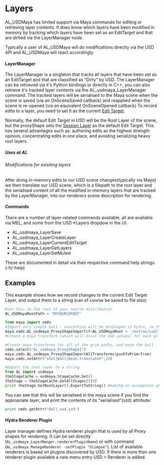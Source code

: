 # Layers


AL_USDMaya has limited support via Maya commands for editing or retrieving layer contents. It does know which layers have been modified in memory by tracking which layers have been set as an EditTarget and that are dirtied via the LayerManager node.

Typically a user of AL_USDMaya will do modifications directly via the USD API and AL_USDMaya will react accordingly.

#### LayerManager
The LayerManager is a singleton that tracks all layers that have been set as an EditTarget and that are classified as "Dirty" by USD. The LayerManager can be retrieved via it's Python bindings or directly in C++, you can also retrieve it's tracked layer contents via the AL_usdmaya_LayerManager command.
The tracked layers will be serialised to the Maya scene when the scene is saved (via an OnSceneSaved callback) and reapplied when the scene is re-opened (via an equivalent OnSceneOpened callback)
To record edits to a layer, you need to set it as the current [Edit Target](https://graphics.pixar.com/usd/docs/USD-Glossary.html#USDGlossary-EditTarget). 

Normally, the default Edit Target in USD will be the Root Layer of the scene, but the proxyShape sets the [Session Layer](https://graphics.pixar.com/usd/docs/USD-Glossary.html#USDGlossary-SessionLayer) as the default Edit Target. This has several advantages such as: authoring edits as the highest strength opinion, concentrating edits in one place, and avoiding serializing heavy root layers.

##### Uses at AL
###### Modifications for exisiting layers
After doing in-memory edits to our USD scene changes(typically via Maya) we then translate our USD scene, which is a filepath to the root layer and the serialised content of all the modified in-memory layers that are tracked by the LayerManager, into our renderers scene description for rendering. 

#### Commands 
There are a number of layer-related commands available, all are available via MEL, and some from the USD->Layers dropdow in the UI.
+ AL_usdmaya_LayerSave
+ AL_usdmaya_LayerCreateLayer
+ AL_usdmaya_LayerCurrentEditTarget
+ AL_usdmaya_LayerGetLayers
+ AL_usdmaya_LayerSetMuted

These are documented in detail via their respective command help strings (-h/-help)

## Examples

This example shows how we record changes to the current Edit Target Layer, and output them to a string (can of course be saved to file 
also)
```python
#set this to the root of your source distribution
AL_USDMayaRootPath = 'MYSOURCEROOT'

from maya import cmds
#Import very simple ball - everything will be displayed in hydra, so this should create a single transform and shape
maya.cmds.AL_usdmaya_ProxyShapeImport(f=AL_USDMayaRoot + '/extras/usd/tutorials/endToEndMaya/assets/Ball/Ball.usd', name='shot')
#Create a maya transform (which will drive the USD values) for each prim in USD

#Create maya transforms for all of the prim paths, and move the ball  
cmds.select("AL_usdmaya_ProxyShape1")
maya.cmds.AL_usdmaya_ProxyShapeImportAllTransforms(pushToPrim=True)
maya.cmds.setAttr("shot|Ball|mesh.translateY",10) 

#Export the root layer to a string
from AL import usdmaya
theStageCache = usdmaya.StageCache.Get()
theStage = theStageCache.GetAllStages()[0]
print theStage.GetRootLayer().ExportToString() #making an assumption about root layer being current layer
```

You can see that this will be serialised in the maya scene if you find the appropriate layer, and print the contents of its "serialised"(szd) attribute:
```python
print cmds.getAttr("Ball_usd.szd")
```    

#### Hydra Renderer Plugin

Layer manager defines Hydra renderer plugin that is used by all Proxy shapes for rendering. It can be set directly (`AL_usdmaya_LayerManger.rendererPluginName`) or with command (`AL_usdmaya_ManageRenderer -setPlugin "Glimpse"`).
List of available renderers is based on plugins discovered by USD. If there is more than one renderer plugin available a new menu entry USD > Renderer is added.

